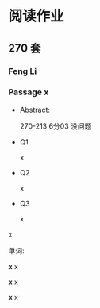 # 阅读作业

## 270 套

### Feng Li

### Passage x

- Abstract:

  270-213 6分03  没问题

    

  

  

  

  

  

- Q1

  x

- Q2

  x

- Q3

  x

x

单词:

**x** x

**x** x

**x** x